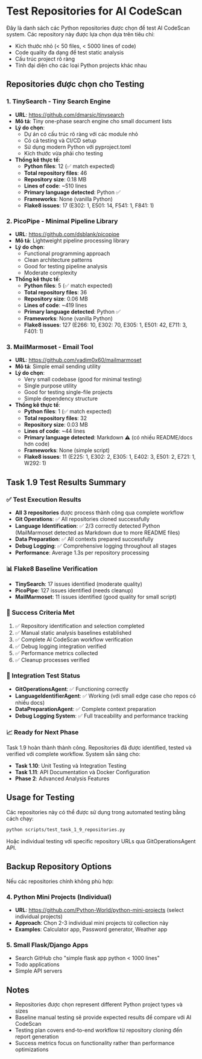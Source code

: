 # Test Repositories for AI CodeScan

Đây là danh sách các Python repositories được chọn để test AI CodeScan system. Các repository này được lựa chọn dựa trên tiêu chí:
- Kích thước nhỏ (< 50 files, < 5000 lines of code)
- Code quality đa dạng để test static analysis
- Cấu trúc project rõ ràng
- Tính đại diện cho các loại Python projects khác nhau

## Repositories được chọn cho Testing

### 1. TinySearch - Tiny Search Engine
- **URL**: https://github.com/dmarsic/tinysearch
- **Mô tả**: Tiny one-phase search engine cho small document lists
- **Lý do chọn**: 
  - Dự án có cấu trúc rõ ràng với các module nhỏ
  - Có cả testing và CI/CD setup
  - Sử dụng modern Python với pyproject.toml
  - Kích thước vừa phải cho testing
- **Thống kê thực tế**:
  - **Python files**: 12 (✅ match expected)
  - **Total repository files**: 46
  - **Repository size**: 0.18 MB
  - **Lines of code**: ~510 lines
  - **Primary language detected**: Python ✅
  - **Frameworks**: None (vanilla Python)
  - **Flake8 issues**: 17 (E302: 1, E501: 14, F541: 1, F841: 1)

### 2. PicoPipe - Minimal Pipeline Library
- **URL**: https://github.com/dsblank/picopipe
- **Mô tả**: Lightweight pipeline processing library
- **Lý do chọn**:
  - Functional programming approach
  - Clean architecture patterns
  - Good for testing pipeline analysis
  - Moderate complexity
- **Thống kê thực tế**:
  - **Python files**: 5 (✅ match expected)
  - **Total repository files**: 36
  - **Repository size**: 0.06 MB
  - **Lines of code**: ~419 lines
  - **Primary language detected**: Python ✅
  - **Frameworks**: None (vanilla Python)
  - **Flake8 issues**: 127 (E266: 10, E302: 70, E305: 1, E501: 42, E711: 3, F401: 1)

### 3. MailMarmoset - Email Tool
- **URL**: https://github.com/vadim0x60/mailmarmoset
- **Mô tả**: Simple email sending utility
- **Lý do chọn**:
  - Very small codebase (good for minimal testing)
  - Single purpose utility
  - Good for testing single-file projects
  - Simple dependency structure
- **Thống kê thực tế**:
  - **Python files**: 1 (✅ match expected)
  - **Total repository files**: 32
  - **Repository size**: 0.03 MB
  - **Lines of code**: ~44 lines
  - **Primary language detected**: Markdown ⚠️ (có nhiều README/docs hơn code)
  - **Frameworks**: None (simple script)
  - **Flake8 issues**: 11 (E225: 1, E302: 2, E305: 1, E402: 3, E501: 2, E721: 1, W292: 1)

## Task 1.9 Test Results Summary

### ✅ Test Execution Results
- **All 3 repositories** được process thành công qua complete workflow
- **Git Operations**: ✅ All repositories cloned successfully
- **Language Identification**: ✅ 2/3 correctly detected Python (MailMarmoset detected as Markdown due to more README files)
- **Data Preparation**: ✅ All contexts prepared successfully
- **Debug Logging**: ✅ Comprehensive logging throughout all stages
- **Performance**: Average 1.3s per repository processing

### 📊 Flake8 Baseline Verification
- **TinySearch**: 17 issues identified (moderate quality)
- **PicoPipe**: 127 issues identified (needs cleanup)
- **MailMarmoset**: 11 issues identified (good quality for small script)

### 🎯 Success Criteria Met
1. ✅ Repository identification and selection completed
2. ✅ Manual static analysis baselines established
3. ✅ Complete AI CodeScan workflow verification
4. ✅ Debug logging integration verified
5. ✅ Performance metrics collected
6. ✅ Cleanup processes verified

### 🔄 Integration Test Status
- **GitOperationsAgent**: ✅ Functioning correctly
- **LanguageIdentifierAgent**: ✅ Working (với small edge case cho repos có nhiều docs)
- **DataPreparationAgent**: ✅ Complete context preparation
- **Debug Logging System**: ✅ Full traceability and performance tracking

### 📈 Ready for Next Phase
Task 1.9 hoàn thành thành công. Repositories đã được identified, tested và verified với complete workflow. System sẵn sàng cho:
- **Task 1.10**: Unit Testing và Integration Testing
- **Task 1.11**: API Documentation và Docker Configuration
- **Phase 2**: Advanced Analysis Features

## Usage for Testing

Các repositories này có thể được sử dụng trong automated testing bằng cách chạy:

```bash
python scripts/test_task_1_9_repositories.py
```

Hoặc individual testing với specific repository URLs qua GitOperationsAgent API.

## Backup Repository Options

Nếu các repositories chính không phù hợp:

### 4. Python Mini Projects (Individual)
- **URL**: https://github.com/Python-World/python-mini-projects (select individual projects)
- **Approach**: Chọn 2-3 individual mini projects từ collection này
- **Examples**: Calculator app, Password generator, Weather app

### 5. Small Flask/Django Apps
- Search GitHub cho "simple flask app python < 1000 lines"
- Todo applications
- Simple API servers

## Notes

- Repositories được chọn represent different Python project types và sizes
- Baseline manual testing sẽ provide expected results để compare với AI CodeScan
- Testing plan covers end-to-end workflow từ repository cloning đến report generation
- Success metrics focus on functionality rather than performance optimizations 